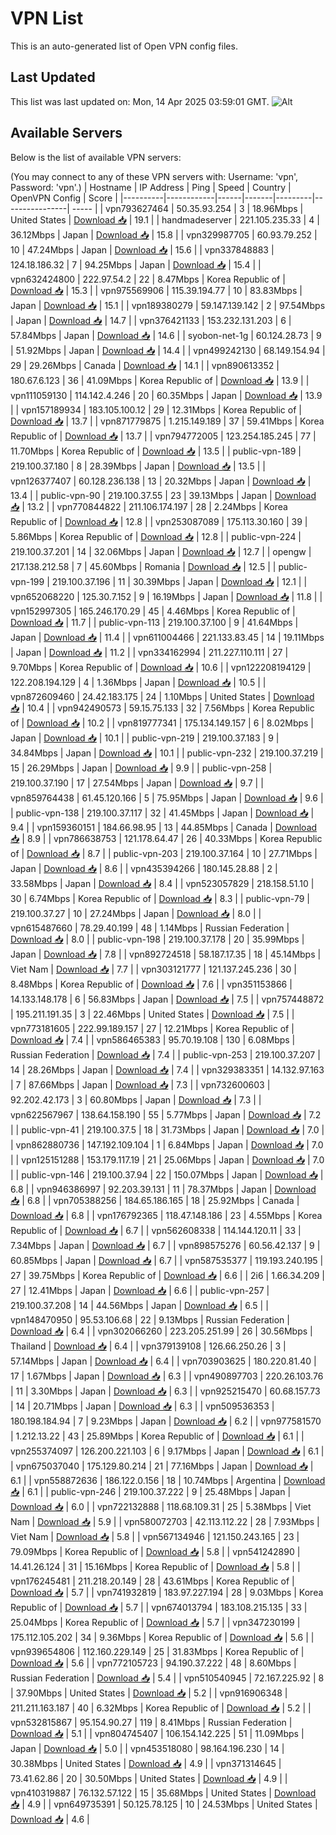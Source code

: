 # VPN List

This is an auto-generated list of Open VPN config files.

## Last Updated

This list was last updated on: Mon, 14 Apr 2025 03:59:01 GMT.
![Alt](https://repobeats.axiom.co/api/embed/186b98318ef1479477931607c1ad7d823f12451f.svg "Repobeats analytics image")

## Available Servers

Below is the list of available VPN servers:

(You may connect to any of these VPN servers with: Username: 'vpn', Password: 'vpn'.)
| Hostname | IP Address | Ping | Speed | Country | OpenVPN Config | Score |
|----------|------------|------|-------|---------|----------------| ----- |
| vpn793627464 | 50.35.93.254 | 3 | 18.96Mbps | United States | [Download 📥](./configs/server_0_US.ovpn) | 19.1 |
| handmadeserver | 221.105.235.33 | 4 | 36.12Mbps | Japan | [Download 📥](./configs/server_1_JP.ovpn) | 15.8 |
| vpn329987705 | 60.93.79.252 | 10 | 47.24Mbps | Japan | [Download 📥](./configs/server_2_JP.ovpn) | 15.6 |
| vpn337848883 | 124.18.186.32 | 7 | 94.25Mbps | Japan | [Download 📥](./configs/server_3_JP.ovpn) | 15.4 |
| vpn632424800 | 222.97.54.2 | 22 | 8.47Mbps | Korea Republic of | [Download 📥](./configs/server_4_KR.ovpn) | 15.3 |
| vpn975569906 | 115.39.194.77 | 10 | 83.83Mbps | Japan | [Download 📥](./configs/server_5_JP.ovpn) | 15.1 |
| vpn189380279 | 59.147.139.142 | 2 | 97.54Mbps | Japan | [Download 📥](./configs/server_6_JP.ovpn) | 14.7 |
| vpn376421133 | 153.232.131.203 | 6 | 57.84Mbps | Japan | [Download 📥](./configs/server_7_JP.ovpn) | 14.6 |
| syobon-net-1g | 60.124.28.73 | 9 | 51.92Mbps | Japan | [Download 📥](./configs/server_8_JP.ovpn) | 14.4 |
| vpn499242130 | 68.149.154.94 | 29 | 29.26Mbps | Canada | [Download 📥](./configs/server_9_CA.ovpn) | 14.1 |
| vpn890613352 | 180.67.6.123 | 36 | 41.09Mbps | Korea Republic of | [Download 📥](./configs/server_10_KR.ovpn) | 13.9 |
| vpn111059130 | 114.142.4.246 | 20 | 60.35Mbps | Japan | [Download 📥](./configs/server_11_JP.ovpn) | 13.9 |
| vpn157189934 | 183.105.100.12 | 29 | 12.31Mbps | Korea Republic of | [Download 📥](./configs/server_12_KR.ovpn) | 13.7 |
| vpn871779875 | 1.215.149.189 | 37 | 59.41Mbps | Korea Republic of | [Download 📥](./configs/server_13_KR.ovpn) | 13.7 |
| vpn794772005 | 123.254.185.245 | 77 | 11.70Mbps | Korea Republic of | [Download 📥](./configs/server_14_KR.ovpn) | 13.5 |
| public-vpn-189 | 219.100.37.180 | 8 | 28.39Mbps | Japan | [Download 📥](./configs/server_15_JP.ovpn) | 13.5 |
| vpn126377407 | 60.128.236.138 | 13 | 20.32Mbps | Japan | [Download 📥](./configs/server_16_JP.ovpn) | 13.4 |
| public-vpn-90 | 219.100.37.55 | 23 | 39.13Mbps | Japan | [Download 📥](./configs/server_17_JP.ovpn) | 13.2 |
| vpn770844822 | 211.106.174.197 | 28 | 2.24Mbps | Korea Republic of | [Download 📥](./configs/server_18_KR.ovpn) | 12.8 |
| vpn253087089 | 175.113.30.160 | 39 | 5.86Mbps | Korea Republic of | [Download 📥](./configs/server_19_KR.ovpn) | 12.8 |
| public-vpn-224 | 219.100.37.201 | 14 | 32.06Mbps | Japan | [Download 📥](./configs/server_20_JP.ovpn) | 12.7 |
| opengw | 217.138.212.58 | 7 | 45.60Mbps | Romania | [Download 📥](./configs/server_21_RO.ovpn) | 12.5 |
| public-vpn-199 | 219.100.37.196 | 11 | 30.39Mbps | Japan | [Download 📥](./configs/server_22_JP.ovpn) | 12.1 |
| vpn652068220 | 125.30.7.152 | 9 | 16.19Mbps | Japan | [Download 📥](./configs/server_23_JP.ovpn) | 11.8 |
| vpn152997305 | 165.246.170.29 | 45 | 4.46Mbps | Korea Republic of | [Download 📥](./configs/server_24_KR.ovpn) | 11.7 |
| public-vpn-113 | 219.100.37.100 | 9 | 41.64Mbps | Japan | [Download 📥](./configs/server_25_JP.ovpn) | 11.4 |
| vpn611004466 | 221.133.83.45 | 14 | 19.11Mbps | Japan | [Download 📥](./configs/server_26_JP.ovpn) | 11.2 |
| vpn334162994 | 211.227.110.111 | 27 | 9.70Mbps | Korea Republic of | [Download 📥](./configs/server_27_KR.ovpn) | 10.6 |
| vpn122208194129 | 122.208.194.129 | 4 | 1.36Mbps | Japan | [Download 📥](./configs/server_28_JP.ovpn) | 10.5 |
| vpn872609460 | 24.42.183.175 | 24 | 1.10Mbps | United States | [Download 📥](./configs/server_29_US.ovpn) | 10.4 |
| vpn942490573 | 59.15.75.133 | 32 | 7.56Mbps | Korea Republic of | [Download 📥](./configs/server_30_KR.ovpn) | 10.2 |
| vpn819777341 | 175.134.149.157 | 6 | 8.02Mbps | Japan | [Download 📥](./configs/server_31_JP.ovpn) | 10.1 |
| public-vpn-219 | 219.100.37.183 | 9 | 34.84Mbps | Japan | [Download 📥](./configs/server_32_JP.ovpn) | 10.1 |
| public-vpn-232 | 219.100.37.219 | 15 | 26.29Mbps | Japan | [Download 📥](./configs/server_33_JP.ovpn) | 9.9 |
| public-vpn-258 | 219.100.37.190 | 17 | 27.54Mbps | Japan | [Download 📥](./configs/server_34_JP.ovpn) | 9.7 |
| vpn859764438 | 61.45.120.166 | 5 | 75.95Mbps | Japan | [Download 📥](./configs/server_35_JP.ovpn) | 9.6 |
| public-vpn-138 | 219.100.37.117 | 32 | 41.45Mbps | Japan | [Download 📥](./configs/server_36_JP.ovpn) | 9.4 |
| vpn159360151 | 184.66.98.95 | 13 | 44.85Mbps | Canada | [Download 📥](./configs/server_37_CA.ovpn) | 8.9 |
| vpn786638753 | 121.178.64.47 | 26 | 40.33Mbps | Korea Republic of | [Download 📥](./configs/server_38_KR.ovpn) | 8.7 |
| public-vpn-203 | 219.100.37.164 | 10 | 27.71Mbps | Japan | [Download 📥](./configs/server_39_JP.ovpn) | 8.6 |
| vpn435394266 | 180.145.28.88 | 2 | 33.58Mbps | Japan | [Download 📥](./configs/server_40_JP.ovpn) | 8.4 |
| vpn523057829 | 218.158.51.10 | 30 | 6.74Mbps | Korea Republic of | [Download 📥](./configs/server_41_KR.ovpn) | 8.3 |
| public-vpn-79 | 219.100.37.27 | 10 | 27.24Mbps | Japan | [Download 📥](./configs/server_42_JP.ovpn) | 8.0 |
| vpn615487660 | 78.29.40.199 | 48 | 1.14Mbps | Russian Federation | [Download 📥](./configs/server_43_RU.ovpn) | 8.0 |
| public-vpn-198 | 219.100.37.178 | 20 | 35.99Mbps | Japan | [Download 📥](./configs/server_44_JP.ovpn) | 7.8 |
| vpn892724518 | 58.187.17.35 | 18 | 45.14Mbps | Viet Nam | [Download 📥](./configs/server_45_VN.ovpn) | 7.7 |
| vpn303121777 | 121.137.245.236 | 30 | 8.48Mbps | Korea Republic of | [Download 📥](./configs/server_46_KR.ovpn) | 7.6 |
| vpn351153866 | 14.133.148.178 | 6 | 56.83Mbps | Japan | [Download 📥](./configs/server_47_JP.ovpn) | 7.5 |
| vpn757448872 | 195.211.191.35 | 3 | 22.46Mbps | United States | [Download 📥](./configs/server_48_US.ovpn) | 7.5 |
| vpn773181605 | 222.99.189.157 | 27 | 12.21Mbps | Korea Republic of | [Download 📥](./configs/server_49_KR.ovpn) | 7.4 |
| vpn586465383 | 95.70.19.108 | 130 | 6.08Mbps | Russian Federation | [Download 📥](./configs/server_50_RU.ovpn) | 7.4 |
| public-vpn-253 | 219.100.37.207 | 14 | 28.26Mbps | Japan | [Download 📥](./configs/server_51_JP.ovpn) | 7.4 |
| vpn329383351 | 14.132.97.163 | 7 | 87.66Mbps | Japan | [Download 📥](./configs/server_52_JP.ovpn) | 7.3 |
| vpn732600603 | 92.202.42.173 | 3 | 60.80Mbps | Japan | [Download 📥](./configs/server_53_JP.ovpn) | 7.3 |
| vpn622567967 | 138.64.158.190 | 55 | 5.77Mbps | Japan | [Download 📥](./configs/server_54_JP.ovpn) | 7.2 |
| public-vpn-41 | 219.100.37.5 | 18 | 31.73Mbps | Japan | [Download 📥](./configs/server_55_JP.ovpn) | 7.0 |
| vpn862880736 | 147.192.109.104 | 1 | 6.84Mbps | Japan | [Download 📥](./configs/server_56_JP.ovpn) | 7.0 |
| vpn125151288 | 153.179.117.19 | 21 | 25.06Mbps | Japan | [Download 📥](./configs/server_57_JP.ovpn) | 7.0 |
| public-vpn-146 | 219.100.37.94 | 22 | 150.07Mbps | Japan | [Download 📥](./configs/server_58_JP.ovpn) | 6.8 |
| vpn946386997 | 92.203.39.131 | 11 | 78.37Mbps | Japan | [Download 📥](./configs/server_59_JP.ovpn) | 6.8 |
| vpn705388256 | 184.65.186.165 | 18 | 25.92Mbps | Canada | [Download 📥](./configs/server_60_CA.ovpn) | 6.8 |
| vpn176792365 | 118.47.148.186 | 23 | 4.55Mbps | Korea Republic of | [Download 📥](./configs/server_61_KR.ovpn) | 6.7 |
| vpn562608338 | 114.144.120.11 | 33 | 7.34Mbps | Japan | [Download 📥](./configs/server_62_JP.ovpn) | 6.7 |
| vpn898575276 | 60.56.42.137 | 9 | 60.85Mbps | Japan | [Download 📥](./configs/server_63_JP.ovpn) | 6.7 |
| vpn587535377 | 119.193.240.195 | 27 | 39.75Mbps | Korea Republic of | [Download 📥](./configs/server_64_KR.ovpn) | 6.6 |
| 2i6 | 1.66.34.209 | 27 | 12.41Mbps | Japan | [Download 📥](./configs/server_65_JP.ovpn) | 6.6 |
| public-vpn-257 | 219.100.37.208 | 14 | 44.56Mbps | Japan | [Download 📥](./configs/server_66_JP.ovpn) | 6.5 |
| vpn148470950 | 95.53.106.68 | 22 | 9.13Mbps | Russian Federation | [Download 📥](./configs/server_67_RU.ovpn) | 6.4 |
| vpn302066260 | 223.205.251.99 | 26 | 30.56Mbps | Thailand | [Download 📥](./configs/server_68_TH.ovpn) | 6.4 |
| vpn379139108 | 126.66.250.26 | 3 | 57.14Mbps | Japan | [Download 📥](./configs/server_69_JP.ovpn) | 6.4 |
| vpn703903625 | 180.220.81.40 | 17 | 1.67Mbps | Japan | [Download 📥](./configs/server_70_JP.ovpn) | 6.3 |
| vpn490897703 | 220.26.103.76 | 11 | 3.30Mbps | Japan | [Download 📥](./configs/server_71_JP.ovpn) | 6.3 |
| vpn925215470 | 60.68.157.73 | 14 | 20.71Mbps | Japan | [Download 📥](./configs/server_72_JP.ovpn) | 6.3 |
| vpn509536353 | 180.198.184.94 | 7 | 9.23Mbps | Japan | [Download 📥](./configs/server_73_JP.ovpn) | 6.2 |
| vpn977581570 | 1.212.13.22 | 43 | 25.89Mbps | Korea Republic of | [Download 📥](./configs/server_74_KR.ovpn) | 6.1 |
| vpn255374097 | 126.200.221.103 | 6 | 9.17Mbps | Japan | [Download 📥](./configs/server_75_JP.ovpn) | 6.1 |
| vpn675037040 | 175.129.80.214 | 21 | 77.16Mbps | Japan | [Download 📥](./configs/server_76_JP.ovpn) | 6.1 |
| vpn558872636 | 186.122.0.156 | 18 | 10.74Mbps | Argentina | [Download 📥](./configs/server_77_AR.ovpn) | 6.1 |
| public-vpn-246 | 219.100.37.222 | 9 | 25.48Mbps | Japan | [Download 📥](./configs/server_78_JP.ovpn) | 6.0 |
| vpn722132888 | 118.68.109.31 | 25 | 5.38Mbps | Viet Nam | [Download 📥](./configs/server_79_VN.ovpn) | 5.9 |
| vpn580072703 | 42.113.112.22 | 28 | 7.93Mbps | Viet Nam | [Download 📥](./configs/server_80_VN.ovpn) | 5.8 |
| vpn567134946 | 121.150.243.165 | 23 | 79.09Mbps | Korea Republic of | [Download 📥](./configs/server_81_KR.ovpn) | 5.8 |
| vpn541242890 | 14.41.26.124 | 31 | 15.16Mbps | Korea Republic of | [Download 📥](./configs/server_82_KR.ovpn) | 5.8 |
| vpn176245481 | 211.218.20.149 | 28 | 43.61Mbps | Korea Republic of | [Download 📥](./configs/server_83_KR.ovpn) | 5.7 |
| vpn741932819 | 183.97.227.194 | 28 | 9.03Mbps | Korea Republic of | [Download 📥](./configs/server_84_KR.ovpn) | 5.7 |
| vpn674013794 | 183.108.215.135 | 33 | 25.04Mbps | Korea Republic of | [Download 📥](./configs/server_85_KR.ovpn) | 5.7 |
| vpn347230199 | 175.112.105.202 | 34 | 9.36Mbps | Korea Republic of | [Download 📥](./configs/server_86_KR.ovpn) | 5.6 |
| vpn939654806 | 112.160.229.149 | 25 | 31.83Mbps | Korea Republic of | [Download 📥](./configs/server_87_KR.ovpn) | 5.6 |
| vpn772105723 | 94.190.37.222 | 48 | 8.60Mbps | Russian Federation | [Download 📥](./configs/server_88_RU.ovpn) | 5.4 |
| vpn510540945 | 72.167.225.92 | 8 | 37.90Mbps | United States | [Download 📥](./configs/server_89_US.ovpn) | 5.2 |
| vpn916906348 | 211.211.163.187 | 40 | 6.32Mbps | Korea Republic of | [Download 📥](./configs/server_90_KR.ovpn) | 5.2 |
| vpn532815867 | 95.154.90.27 | 119 | 8.41Mbps | Russian Federation | [Download 📥](./configs/server_91_RU.ovpn) | 5.1 |
| vpn804745407 | 106.154.142.225 | 51 | 11.09Mbps | Japan | [Download 📥](./configs/server_92_JP.ovpn) | 5.0 |
| vpn453518080 | 98.164.196.230 | 14 | 30.38Mbps | United States | [Download 📥](./configs/server_93_US.ovpn) | 4.9 |
| vpn371314645 | 73.41.62.86 | 20 | 30.50Mbps | United States | [Download 📥](./configs/server_94_US.ovpn) | 4.9 |
| vpn410319887 | 76.132.57.122 | 15 | 35.68Mbps | United States | [Download 📥](./configs/server_95_US.ovpn) | 4.9 |
| vpn649735391 | 50.125.78.125 | 10 | 24.53Mbps | United States | [Download 📥](./configs/server_96_US.ovpn) | 4.6 |
